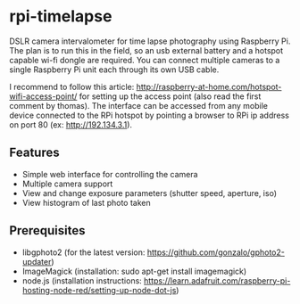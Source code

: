 rpi-timelapse
=============

DSLR camera intervalometer for time lapse photography using Raspberry Pi. The plan is to run this in the field, so an usb external battery and a hotspot capable wi-fi dongle are required. You can connect multiple cameras to a single Raspberry Pi unit each through its own USB cable.

I recommend to follow this article: http://raspberry-at-home.com/hotspot-wifi-access-point/ for setting up the access point (also read the first comment by thomas). The interface can be accessed from any mobile device connected to the RPi hotspot by pointing a browser to RPi ip address on port 80 (ex: http://192.134.3.1).

Features
--------

- Simple web interface for controlling the camera
- Multiple camera support
- View and change exposure parameters (shutter speed, aperture, iso)
- View histogram of last photo taken

Prerequisites
-------------

- libgphoto2 (for the latest version: https://github.com/gonzalo/gphoto2-updater)
- ImageMagick (installation: sudo apt-get install imagemagick)
- node.js (installation instructions: https://learn.adafruit.com/raspberry-pi-hosting-node-red/setting-up-node-dot-js)
